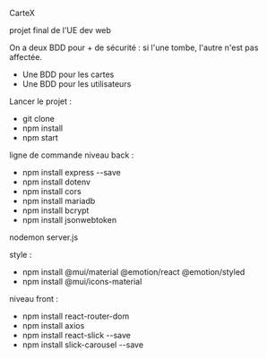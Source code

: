 CarteX

projet final de l'UE dev web

On a deux BDD pour + de sécurité : si l'une tombe, l'autre n'est pas affectée.

- Une BDD pour les cartes
- Une BDD pour les utilisateurs

Lancer le projet :

- git clone
- npm install
- npm start

ligne de commande
niveau back :
- npm install express --save
- npm install dotenv
- npm install cors
- npm install mariadb
- npm install bcrypt
- npm install jsonwebtoken


nodemon server.js

style :
- npm install @mui/material @emotion/react @emotion/styled
- npm install @mui/icons-material

niveau front :
- npm install react-router-dom
- npm install axios
- npm install react-slick --save
- npm install slick-carousel --save

